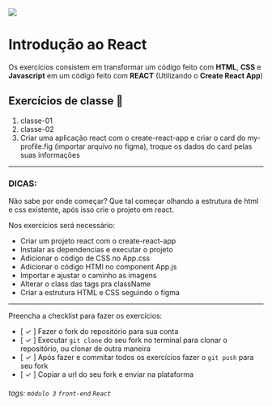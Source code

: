![](https://i.imgur.com/xG74tOh.png)

# Introdução ao React

Os exercícios consistem em transformar um código feito com **HTML**, **CSS** e **Javascript** em um código feito com **REACT** (Utilizando o **Create React App**)

## Exercícios de classe 🏫

1. classe-01
2. classe-02
3. Criar uma aplicação react com o create-react-app e criar o card do my-profile.fig (importar arquivo no figma), troque os dados do card pelas suas informações

---

### DICAS:

Não sabe por onde começar? Que tal começar olhando a estrutura de html e css existente, após isso crie o projeto em react.

Nos exercícios será necessário:

- Criar um projeto react com o create-react-app
- Instalar as dependencias e executar o projeto
- Adicionar o código de CSS no App.css
- Adicionar o código HTMl no component App.js
- Importar e ajustar o caminho as imagens
- Alterar o class das tags pra className
- Criar a estrutura HTML e CSS seguindo o figma

---

Preencha a checklist para fazer os exercícios:

- [ ✓ ] Fazer o fork do repositório para sua conta
- [ ✓ ] Executar `git clone` do seu fork no terminal para clonar o repositório, ou clonar de outra maneira
- [ ✓ ] Após fazer e commitar todos os exercícios fazer o `git push` para seu fork
- [ ✓ ] Copiar a url do seu fork e enviar na plataforma

###### tags: `módulo 3` `front-end` `React`
